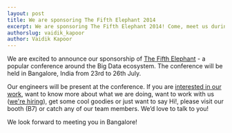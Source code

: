 ```yaml
---
layout: post
title: We are sponsoring The Fifth Elephant 2014
excerpt: We are sponsoring The Fifth Elephant 2014! Come, meet us during the conference in Bangalore.
authorslug: vaidik_kapoor
author: Vaidik Kapoor
---
```


We are excited to announce our sponsorship of
[The Fifth Elephant](https://fifthelephant.in) - a popular conference around
the Big Data ecosystem. The conference will be held in Bangalore, India
from 23rd to 26th July.

Our engineers will be present at the conference. If you are [interested in our
work](http://github.com/wingify), want to know more about what we are doing,
want to work with us ([we're hiring](http://wingify.com/careers)), get some
cool goodies or just want to say Hi!, please visit our booth (B7) or catch any
of our team members. We’d love to talk to you!

We look forward to meeting you in Bangalore!

